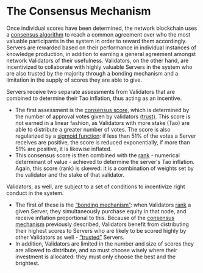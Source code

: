 # The Consensus Mechanism

Once individual scores have been determined, the network blockchain uses a [consensus algorithm](src/../Glossary.md#consensus-mechanism) to reach a common agreement over who the most valuable participants in the system in order to reward them accordingly. Servers are rewarded based on their performance in individual instances of knowledge production, in addition to earning a general agreement amongst network Validators of their usefulness. Validators, on the other hand, are incentivized to collaborate with highly valuable Servers in the system who are also trusted by the majority through a bonding mechanism and a limitation in the supply of scores they are able to give.


Servers receive two separate assessments from Validators that are combined to determine their Tao inflation, thus acting as an incentive. 


- The first assessment is the [consensus score](src/../Glossary.md#consensus-mechanism), which is determined by the number of approval votes given by validators [(trust)](src/../Glossary.md#trust). This score is not earned in a linear fashion, as Validators with more stake (Tao) are able to distribute a greater number of votes. The score is also regularized by a [sigmoid function](src/../Glossary.md#sigmoid-function): if less than 51% of the votes a Server receives are positive, the score is reduced exponentially, if more than 51% are positive, it is likewise inflated.
- This consensus score is then combined with the [rank](src/../Glossary.md#rank) - numerical determinant of value - achieved to determine the server's Tao inflation. Again, this score (rank) is skewed: it is a combination of weights set by the validator and the stake of that validator.
​

Validators, as well, are subject to a set of conditions to incentivize right conduct in the system. 


- The first of these is the [“bonding mechanism”](src/../Glossary.md#bodning-mechanism): when Validators [rank](src/../Glossary.md#rank) a given Server, they simultaneously purchase equity in that node, and receive inflation proportional to this. Because of the [consensus mechanism](src/../Glossary.md#consensus-mechanism) previously described, Validators benefit from distributing their highest scores to Servers who are likely to be scored highly by other Validators as well - [“trusted”](src/../Glossary.md#trust) Servers. 
- In addition, Validators are limited in the number and size of scores they are allowed to distribute, and so must choose wisely where their investment is allocated: they must only choose the best and the brightest.
​